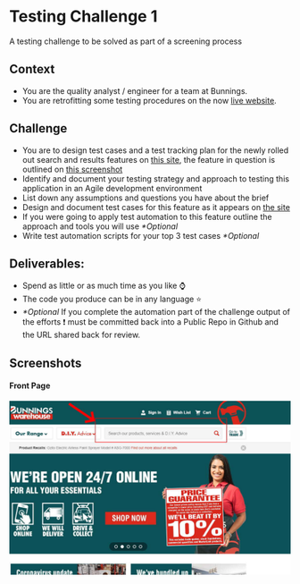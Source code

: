 # Testing Challenge 1
A testing  challenge to be solved as part of a screening process

## Context
- You are the quality analyst / engineer for a team at Bunnings.
- You are retrofitting some testing procedures on the now [live website](https://www.bunnings.com.au/).



## Challenge
- You are to design test cases and a test tracking plan for the newly rolled out search and results features on [this site](https://www.bunnings.com.au/), the feature in question is outlined on [this screenshot](#front-page)
- Identify and document your testing strategy and approach to testing this application in an Agile development environment
- List down any assumptions and questions you have about the brief
- Design and document test cases for this feature as it appears on [the site](https://www.bunnings.com.au/)
- If you were going to apply test automation to this feature outline the approach and tools you will use _*Optional_
- Write test automation scripts for your top 3 test cases _*Optional_

## Deliverables:
- Spend as little or as much time as you like ⌚
- The code you produce can be in any language ⭐
- _*Optional_ If you complete the automation part of the challenge output of the efforts ❗ must be committed back into a Public Repo in Github and the URL shared back for review.

## Screenshots
#### Front Page
![Front Page](/images/website-front-page.jpg "front page")


